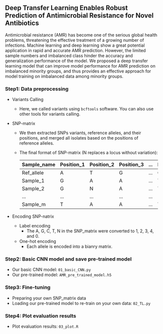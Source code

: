 ## Deep Transfer Learning Enables Robust Prediction of Antimicrobial Resistance for Novel Antibiotics

Antimicrobial resistance (AMR) has become one of the serious global health problems, threatening the effective treatment of a growing number of infections. Machine learning and deep learning show a great potential application in rapid and accurate AMR prediction. However, the limited sample numbers and imbalanced class hinder the accuracy and generalization performance of the model. We proposed a deep transfer learning model that can improve model performance for AMR prediction on imbalanced minority groups, and thus provides an effective approach for model training on imbalanced data among minority groups. 

### Step1: Data preprocessing

- Variants Calling

  - Here, we called variants using `bcftools` software. You can also use other tools for variants calling.

- SNP-matrix 

  - We then extracted SNPs variants, reference alleles, and their positions, and merged all isolates based on the positions of reference alleles.

  - The final format of SNP-matrix (N replaces a locus without variation):

    | Sample_name | Position_1 | Position_2 | Position_3 | ...  | Position_n |
    | ----------- | ---------- | ---------- | ---------- | ---- | ---------- |
    | Ref_allele  | A          | T          | G          | ...  | C          |
    | Sample_1    | G          | A          | A          | ...  | T          |
    | Sample_2    | G          | N          | A          | ...  | T          |
    | ...         | ...        | ...        | ...        | ...  |            |
    | Sample_m    | T          | A          | A          | ...  | T          |

- Encoding SNP-natrix

  - Label encoding
    - The A, G, C, T, N in the SNP_matrix were converted to 1, 2, 3, 4, and 0.
  - One-hot encoding
    - Each allele is encoded into a bianry matrix.

### Step2: Basic CNN model and save pre-trained model

- Our basic CNN model: `01_basic_CNN.py`
- Our pre-trained model: `AMR_pre_trained_model.h5`

### Step3: Fine-tuning

- Preparing your own SNP_matrix data
- Loading our pre-trained model to re-train on your own data: `02_TL.py`

### Step4: Plot evaluation results

- Plot evaluation results: `03_plot.R`



